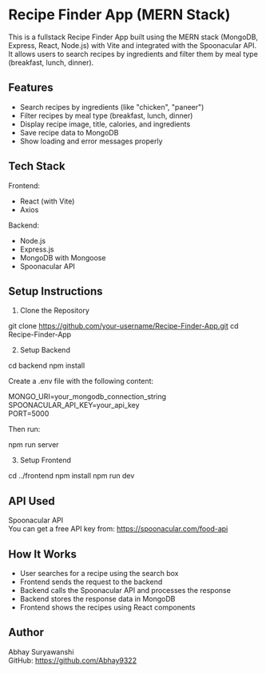 # Recipe Finder App (MERN Stack)

This is a fullstack Recipe Finder App built using the MERN stack (MongoDB, Express, React, Node.js) with Vite and integrated with the Spoonacular API. It allows users to search recipes by ingredients and filter them by meal type (breakfast, lunch, dinner).

## Features

- Search recipes by ingredients (like "chicken", "paneer")
- Filter recipes by meal type (breakfast, lunch, dinner)
- Display recipe image, title, calories, and ingredients
- Save recipe data to MongoDB
- Show loading and error messages properly

## Tech Stack

Frontend:
- React (with Vite)
- Axios

Backend:
- Node.js
- Express.js
- MongoDB with Mongoose
- Spoonacular API

## Setup Instructions

1. Clone the Repository

git clone https://github.com/your-username/Recipe-Finder-App.git
cd Recipe-Finder-App

2. Setup Backend

cd backend
npm install

Create a .env file with the following content:

MONGO_URI=your_mongodb_connection_string  
SPOONACULAR_API_KEY=your_api_key  
PORT=5000

Then run:

npm run server

3. Setup Frontend

cd ../frontend
npm install
npm run dev

## API Used

Spoonacular API  
You can get a free API key from: https://spoonacular.com/food-api

## How It Works

- User searches for a recipe using the search box
- Frontend sends the request to the backend
- Backend calls the Spoonacular API and processes the response
- Backend stores the response data in MongoDB
- Frontend shows the recipes using React components

## Author

Abhay Suryawanshi  
GitHub: https://github.com/Abhay9322
